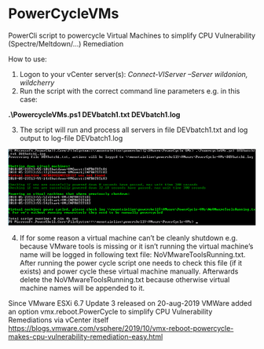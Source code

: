 # PowerCycleVMs
PowerCli script to powercycle Virtual Machines to simplify CPU Vulnerability (Spectre/Meltdown/...) Remediation

How to use:

1. Logon to your vCenter server(s): *Connect-VIServer –Server wildonion, wildcherry*
2. Run the script with the correct command line parameters e.g. in this case: 

**.\PowercycleVMs.ps1 DEVbatch1.txt DEVbatch1.log**

3. The script will run and process all servers in file DEVbatch1.txt and log output to log-file DEVbatch1.log

![Overview Image](https://github.com/nagten/PowerCycleVMs/blob/main/Images/Overview.png)

4. If for some reason a virtual machine can’t be cleanly shutdown e.g. because VMware tools is missing or it isn’t running the virtual machine’s name will be logged in following text file: NoVMwareToolsRunning.txt. After running the power cycle script one needs to check this file (if it exists) and power cycle these virtual machine manually. Afterwards delete the NoVMwareToolsRunning.txt because otherwise virtual machine names will be appended to it.

Since VMware ESXi 6.7 Update 3 released on 20-aug-2019 VMWare added an option vmx.reboot.PowerCycle to simplify CPU Vulnerability Remediations via vCenter itself
https://blogs.vmware.com/vsphere/2019/10/vmx-reboot-powercycle-makes-cpu-vulnerability-remediation-easy.html
